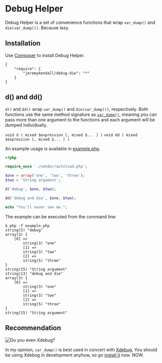 # Debug Helper

Debug Helper is a set of convenience functions that wrap `var_dump()` and
`die(var_dump())`. Because lazy.

## Installation

Use [Composer][3] to install Debug Helper.

```
{
    "require": {
        "jeremykendall/debug-die": "*"
    }
}
```

## d() and dd()

`d()` and `dd()` wrap `var_dump()` and `die(var_dump())`, respectively. Both
functions use the same method signature as [`var_dump()`][4], meaning you can
pass more than one argument to the functions and each argument will be dumped
individually.

`void d ( mixed $expression [, mixed $... ] )`
`void dd ( mixed $expression [, mixed $... ] )`

An example usage is available in [example.php](example.php).

```php
<?php

require_once './vendor/autoload.php';

$one = array('one', 'two', 'three');
$two = 'String argument';

d('debug', $one, $two);

dd('debug and die', $one, $two);

echo "You'll never see me.";
```

The example can be executed from the command line:

```term
$ php -f example.php
string(5) "debug"
array(3) {
    [0] =>
        string(3) "one"
        [1] =>
        string(3) "two"
        [2] =>
        string(5) "three"
}
string(15) "String argument"
string(13) "debug and die"
array(3) {
    [0] =>
        string(3) "one"
        [1] =>
        string(3) "two"
        [2] =>
        string(5) "three"
}
string(15) "String argument"
```

## Recommendation

![Do you even Xdebug?][meme]

In my opinion, `var_dump()` is best used in concert with [Xdebug][1]. You
should be using Xdebug in development anyhow, so go [install it][2] now. NOW.

[1]: http://xdebug.org/
[2]: http://xdebug.org/docs/install
[3]: http://getcomposer.org
[4]: http://php.net/var_dump
[meme]: http://i.imgur.com/i7bPKxG.png
